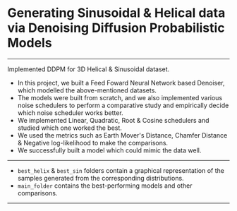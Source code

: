 # Generating Sinusoidal & Helical data via Denoising Diffusion Probabilistic Models
---

Implemented DDPM  for 3D Helical & Sinusoidal dataset.
- In this project, we built a Feed Foward Neural Network based Denoiser, which modelled the above-mentioned datasets. 
- The models were built from scratch, and we also implemented various noise schedulers to perform a comparative study and empirically decide which noise scheduler works better.
- We implemented Linear, Quadratic, Root & Cosine schedulers and studied which one worked the best.
- We used the metrics such as Earth Mover's Distance, Chamfer Distance & Negative log-likelihood to make the comparisons.
- We successfully built a model which could mimic the data well.

---
- `best_helix` & `best_sin` folders contain a graphical representation of the samples generated from the corresponding distributions.
- `main_folder` contains the best-performing models and other comparisons.
---
